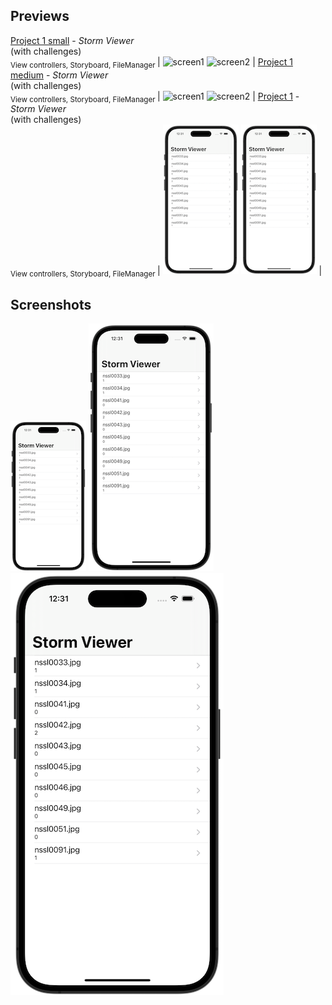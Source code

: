 ## Previews

[Project 1 small](01_Project1) - _Storm Viewer_ <br/>(with challenges) <br/><sub> View controllers, Storyboard, FileManager </sub> | ![screen1](01_Project1/screenshots/small/screen01-small.png) ![screen2](01_Project1/screenshots/small/screen01-small.png) |
[Project 1 medium](01_Project1) - _Storm Viewer_ <br/>(with challenges) <br/><sub> View controllers, Storyboard, FileManager </sub> | ![screen1](01_Project1/screenshots/small/screen01-medium.png) ![screen2](01_Project1/screenshots/small/screen01-medium.png) |
[Project 1](01_Project1) - _Storm Viewer_ <br/>(with challenges) <br/><sub> View controllers, Storyboard, FileManager </sub> | ![screen1](01_Project1/screenshots/small/screen01.png) ![screen2](01_Project1/screenshots/small/screen01.png) |

## Screenshots

![screenshot1](01_Project1/screenshots/screen01-small.png)
![screenshot1](01_Project1/screenshots/screen01-medium.png)
![screenshot1](01_Project1/screenshots/screen01.png)
